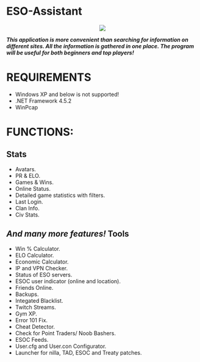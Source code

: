 # ESO-Assistant
<p align="center"><img src="https://image.ibb.co/eQOeXv/ICON.png"></p>

***This application is more convenient than searching for information on different sites.
All the information is gathered in one place.
The program will be useful for both beginners and top players!*** 

REQUIREMENTS
=====================
* Windows XP and below is not supported!
* .NET Framework 4.5.2
* WinPcap

FUNCTIONS:
=====================
Stats
-----------------------------------
* Avatars.
* PR & ELO.
* Games & Wins.
* Online Status.
* Detailed game statistics with filters.
* Last Login.
* Clan Info.
* Civ Stats.

***And many more features!***
Tools
-----------------------------------
* Win % Calculator.
* ELO Calculator.
* Economic Calculator.
* IP and VPN Checker.
* Status of ESO servers.
* ESOC user indicator (online and location).
* Friends Online.
* Backups.
* Integated Blacklist.
* Twitch Streams.
* Gym XP.
* Error 101 Fix.
* Cheat Detector.
* Check for Point Traders/ Noob Bashers.
* ESOC Feeds.
* User.cfg and User.con Configurator.
* Launcher for nilla, TAD, ESOC and Treaty patches.

